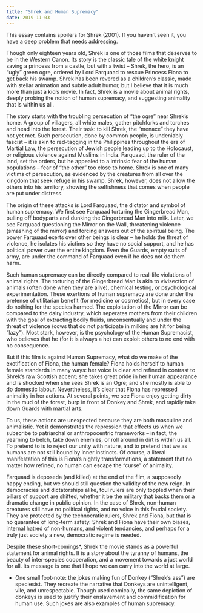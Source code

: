 ```yaml
---
title: "Shrek and Human Supremacy"
date: 2019-11-03
---
```


This essay contains spoilers for Shrek (2001). If you haven’t seen it, you have a deep problem that needs addressing.



Though only eighteen years old, Shrek is one of those films 
that deserves to be in the Western Canon. Its story is the classic tale 
of the white knight saving a princess from a castle, but with a twist – 
Shrek, the hero, is an “ugly” green ogre, ordered by Lord Farquaad to 
rescue Princess Fiona to get back his swamp. Shrek has been 
revered as a children’s classic, made with stellar animation and subtle 
adult humor, but I believe that it is much more than just a kid’s movie.
 In fact, Shrek is a movie about animal rights, deeply probing the notion of human supremacy, and suggesting animality that is within us all.



The story starts with the troubling persecution of “the ogre” near 
Shrek’s home. A group of villagers, all white males, gather pitchforks 
and torches and head into the forest. Their task: to kill Shrek, the 
“menace” they have not yet met. Such persecution, done by common people,
 is undeniably fascist – it is akin to red-tagging in the Philippines 
throughout the era of Martial Law, the persecution of Jewish people 
leading up to the Holocaust, or religious violence against Muslims in 
India. Farquaad, the ruler of the land, set the orders, but he appealed 
to a intrinsic fear of the human populations – fear of “the other” too 
close to home. Shrek is one of many victims of persecution, as evidenced
 by the creatures from all over the kingdom that seek refuge in his 
swamp. Shrek, however, does not allow the others into his territory, 
showing the selfishness that comes when people are put under distress.



The origin of these attacks is Lord Farquaad, the dictator and symbol
 of human supremacy. We first see Farquaad torturing the Gingerbread 
Man, pulling off bodyparts and dunking the Gingerbread Man into milk. 
Later, we see Farquaad questioning the Mirror on the Wall, threatening 
violence (smashing of the mirror) and forcing answers out of the 
spiritual being. The power Farquaad exerts over other beings is clear – 
he holds the threat of violence, he isolates his victims so they have no
 social support, and he has political power over the entire kingdom. 
Even the Guards, empty suits of army, are under the command of Farquaad 
even if he does not do them harm.



Such human supremacy can be directly compared to real-life violations
 of animal rights. The torturing of the Gingerbread Man is akin to 
vivisection of animals (often done when they are alive), chemical 
testing, or psychological experimentation. These exertions of human 
supremacy are done under the pretense of utilitarian benefit (for 
medicine or cosmetics), but in every case do nothing 
for the species harmed. The exploitation of the Mirror can be compared 
to the dairy industry, which seperates mothers from their children with 
the goal of extracting bodily fluids, unconsentually and under the 
threat of violence (cows that do not participate in milking are hit for 
being “lazy”). Most stark, however, is the psychology of the Human 
Supremacist, who believes that he (for it is always a he) can exploit others to no end with no consequence.



But if this film is against Human Supremacy, what do we make of the 
exotification of Fiona, the human female? Fiona holds herself to human 
female standards in many ways: her voice is clear and refined in 
contrast to Shrek’s raw Scottish accent; she takes great pride in her 
human appearance and is shocked when she sees Shrek is an Ogre; and she 
mostly is able to do domestic labour. Nevertheless, it’s clear that 
Fiona has repressed animality in her actions. At several points, we see 
Fiona enjoy getting dirty in the mud of the forest, burp in front of 
Donkey and Shrek, and rapidly take down Guards with martial arts.



To us, these actions are unexpected because they are both masculine 
and animalistic. Yet it demonstrates the repression that effects us when
 we subscribe to patriarchal or anthropocentric frameworks – in fact, 
the yearning to belch, take down enemies, or roll around in dirt is 
within us all. To pretend to is to reject our unity with nature, and to 
pretend that we as humans are not still bound by inner instincts. Of 
course, a literal manifestation of this is Fiona’s nightly 
transformations, a statement that no matter how refined, no human can 
escape the “curse” of animality.



Farquaad is deposeda (and killed) at the end of the film, a 
supposedly happy ending, but we should still question the validity of 
the new reign. In democracies and dictatorships alike, foul rulers are 
only toppled when their pillars of support are shifted, whether it be 
the military that backs them or a dramatic change in public opinion. In 
the case of Shrek, non-human creatures still have no political rights, 
and no voice in this feudal society. They are protected by the 
technocratic rulers, Shrek and Fiona, but that is no guarantee of 
long-term safety. Shrek and Fiona have their own biases, internal hatred
 of non-humans, and violent tendancies, and perhaps for a truly just 
society a new, democratic regime is needed.



Despite these short-comings*, Shrek the movie stands as a 
powerful statement for animal rights. It is a story about the tyranny of
 humans, the beauty of inter-species cooperation, and a movement towards
 a just world for all. Its message is one that I hope we can carry into 
the world at large.



* One small foot-note: the jokes making fun of Donkey (“Shrek’s ass”)
 are speciesist. They recreate the narrative that Donkeys are 
unintelligent, vile, and unrespectable. Though used comically, the same 
depiction of donkeys is used to justify their enslavement and 
commidification for human use. Such jokes are also examples of human 
supremacy.
